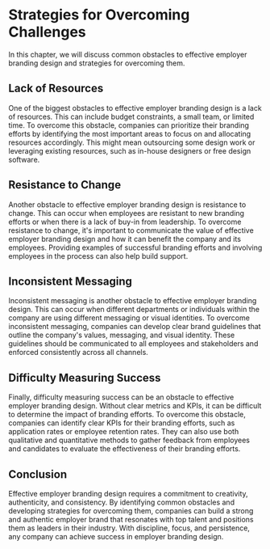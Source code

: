 # Strategies for Overcoming Challenges

In this chapter, we will discuss common obstacles to effective employer branding design and strategies for overcoming them.

Lack of Resources
-----------------

One of the biggest obstacles to effective employer branding design is a lack of resources. This can include budget constraints, a small team, or limited time. To overcome this obstacle, companies can prioritize their branding efforts by identifying the most important areas to focus on and allocating resources accordingly. This might mean outsourcing some design work or leveraging existing resources, such as in-house designers or free design software.

Resistance to Change
--------------------

Another obstacle to effective employer branding design is resistance to change. This can occur when employees are resistant to new branding efforts or when there is a lack of buy-in from leadership. To overcome resistance to change, it's important to communicate the value of effective employer branding design and how it can benefit the company and its employees. Providing examples of successful branding efforts and involving employees in the process can also help build support.

Inconsistent Messaging
----------------------

Inconsistent messaging is another obstacle to effective employer branding design. This can occur when different departments or individuals within the company are using different messaging or visual identities. To overcome inconsistent messaging, companies can develop clear brand guidelines that outline the company's values, messaging, and visual identity. These guidelines should be communicated to all employees and stakeholders and enforced consistently across all channels.

Difficulty Measuring Success
----------------------------

Finally, difficulty measuring success can be an obstacle to effective employer branding design. Without clear metrics and KPIs, it can be difficult to determine the impact of branding efforts. To overcome this obstacle, companies can identify clear KPIs for their branding efforts, such as application rates or employee retention rates. They can also use both qualitative and quantitative methods to gather feedback from employees and candidates to evaluate the effectiveness of their branding efforts.

Conclusion
----------

Effective employer branding design requires a commitment to creativity, authenticity, and consistency. By identifying common obstacles and developing strategies for overcoming them, companies can build a strong and authentic employer brand that resonates with top talent and positions them as leaders in their industry. With discipline, focus, and persistence, any company can achieve success in employer branding design.
